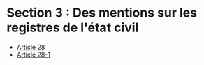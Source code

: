 # Section 3 : Des mentions sur les registres de l'état civil

- [Article 28](article-28.md)
- [Article 28-1](article-28-1.md)
